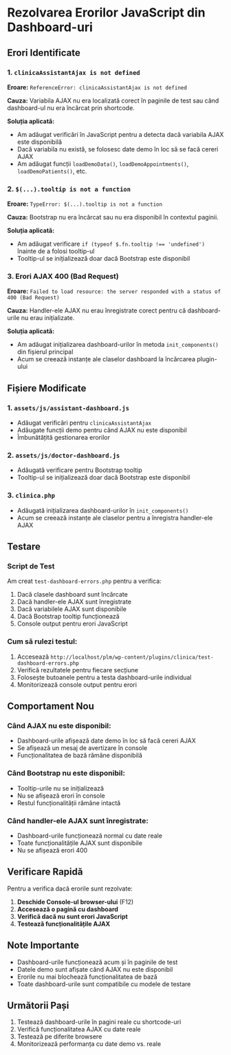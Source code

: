 # Rezolvarea Erorilor JavaScript din Dashboard-uri

## Erori Identificate

### 1. `clinicaAssistantAjax is not defined`
**Eroare:** `ReferenceError: clinicaAssistantAjax is not defined`

**Cauza:** Variabila AJAX nu era localizată corect în paginile de test sau când dashboard-ul nu era încărcat prin shortcode.

**Soluția aplicată:**
- Am adăugat verificări în JavaScript pentru a detecta dacă variabila AJAX este disponibilă
- Dacă variabila nu există, se folosesc date demo în loc să se facă cereri AJAX
- Am adăugat funcții `loadDemoData()`, `loadDemoAppointments()`, `loadDemoPatients()`, etc.

### 2. `$(...).tooltip is not a function`
**Eroare:** `TypeError: $(...).tooltip is not a function`

**Cauza:** Bootstrap nu era încărcat sau nu era disponibil în contextul paginii.

**Soluția aplicată:**
- Am adăugat verificare `if (typeof $.fn.tooltip !== 'undefined')` înainte de a folosi tooltip-ul
- Tooltip-ul se inițializează doar dacă Bootstrap este disponibil

### 3. Erori AJAX 400 (Bad Request)
**Eroare:** `Failed to load resource: the server responded with a status of 400 (Bad Request)`

**Cauza:** Handler-ele AJAX nu erau înregistrate corect pentru că dashboard-urile nu erau inițializate.

**Soluția aplicată:**
- Am adăugat inițializarea dashboard-urilor în metoda `init_components()` din fișierul principal
- Acum se creează instanțe ale claselor dashboard la încărcarea plugin-ului

## Fișiere Modificate

### 1. `assets/js/assistant-dashboard.js`
- Adăugat verificări pentru `clinicaAssistantAjax`
- Adăugate funcții demo pentru când AJAX nu este disponibil
- Îmbunătățită gestionarea erorilor

### 2. `assets/js/doctor-dashboard.js`
- Adăugată verificare pentru Bootstrap tooltip
- Tooltip-ul se inițializează doar dacă Bootstrap este disponibil

### 3. `clinica.php`
- Adăugată inițializarea dashboard-urilor în `init_components()`
- Acum se creează instanțe ale claselor pentru a înregistra handler-ele AJAX

## Testare

### Script de Test
Am creat `test-dashboard-errors.php` pentru a verifica:
1. Dacă clasele dashboard sunt încărcate
2. Dacă handler-ele AJAX sunt înregistrate
3. Dacă variabilele AJAX sunt disponibile
4. Dacă Bootstrap tooltip funcționează
5. Console output pentru erori JavaScript

### Cum să rulezi testul:
1. Accesează `http://localhost/plm/wp-content/plugins/clinica/test-dashboard-errors.php`
2. Verifică rezultatele pentru fiecare secțiune
3. Folosește butoanele pentru a testa dashboard-urile individual
4. Monitorizează console output pentru erori

## Comportament Nou

### Când AJAX nu este disponibil:
- Dashboard-urile afișează date demo în loc să facă cereri AJAX
- Se afișează un mesaj de avertizare în console
- Funcționalitatea de bază rămâne disponibilă

### Când Bootstrap nu este disponibil:
- Tooltip-urile nu se inițializează
- Nu se afișează erori în console
- Restul funcționalității rămâne intactă

### Când handler-ele AJAX sunt înregistrate:
- Dashboard-urile funcționează normal cu date reale
- Toate funcționalitățile AJAX sunt disponibile
- Nu se afișează erori 400

## Verificare Rapidă

Pentru a verifica dacă erorile sunt rezolvate:

1. **Deschide Console-ul browser-ului** (F12)
2. **Accesează o pagină cu dashboard**
3. **Verifică dacă nu sunt erori JavaScript**
4. **Testează funcționalitățile AJAX**

## Note Importante

- Dashboard-urile funcționează acum și în paginile de test
- Datele demo sunt afișate când AJAX nu este disponibil
- Erorile nu mai blochează funcționalitatea de bază
- Toate dashboard-urile sunt compatibile cu modele de testare

## Următorii Pași

1. Testează dashboard-urile în pagini reale cu shortcode-uri
2. Verifică funcționalitatea AJAX cu date reale
3. Testează pe diferite browsere
4. Monitorizează performanța cu date demo vs. reale 